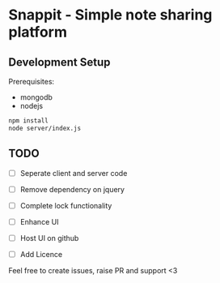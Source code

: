 # Snappit - Simple note sharing platform

## Development Setup

Prerequisites:
- mongodb
- nodejs

```bash
npm install
node server/index.js
```
## TODO
- [ ] Seperate client and server code
- [ ] Remove dependency on jquery
- [ ] Complete lock functionality
- [ ] Enhance UI
- [ ] Host UI on github
- [ ] Add Licence


Feel free to create issues, raise PR and support <3
